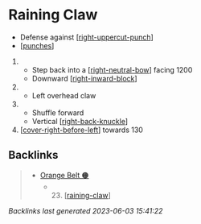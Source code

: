 # Raining Claw

- Defense against [[right-uppercut-punch]]
- [[punches]]

1. - Step back into a [[right-neutral-bow]] facing 1200
   - Downward [[right-inward-block]]
2. - Left overhead claw
3. - Shuffle forward
   - Vertical [[right-back-knuckle]]
4. [[cover-right-before-left]] towards 130

## Backlinks

> - [Orange Belt 🟠](..\belts\2-orange.md)
>   - 23. [[raining-claw]]

_Backlinks last generated 2023-06-03 15:41:22_


[//begin]: # "Autogenerated link references for markdown compatibility"
[right-uppercut-punch]: ../single-techniques/right-uppercut-punch.md "Right Uppercut Punch"
[punches]: ../web-of-knowledge-🕸💡/punches.md "Web of Knowledge: Punches"
[right-neutral-bow]: ../single-techniques/right-neutral-bow.md "Right Neutral Bow"
[right-inward-block]: ../single-techniques/right-inward-block.md "Right Inward Block"
[right-back-knuckle]: ../single-techniques/right-back-knuckle.md "Right Back Knuckle"
[cover-right-before-left]: ../single-techniques/cover-right-before-left.md "Cover Right before Left"
[raining-claw]: raining-claw.md "Raining Claw"
[//end]: # "Autogenerated link references"